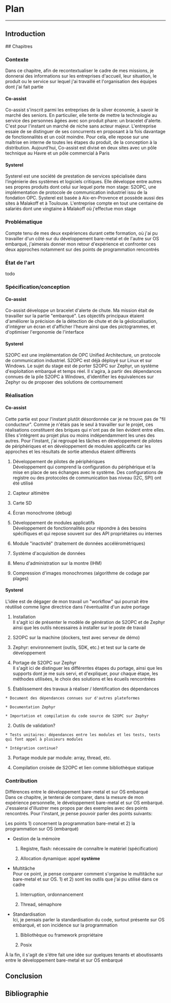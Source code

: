 # Plan
---
## Introduction

## Chapitres

### Contexte
Dans ce chapitre, afin de recontextualiser le cadre de mes missions, je donnerai des informations sur les entreprises d'accueil, leur situation, le produit ou le service sur lequel j'ai travaillé et l'organisation des équipes dont j'ai fait partie

#### Co-assist
Co-assist s'inscrit parmi les entreprises de la silver économie, à savoir le marché des seniors. En particulier, elle tente de mettre la technologie au service des personnes âgées avec son produit phare: un bracelet d'alerte. C'est pour l'instant un marché de niche sans acteur majeur. L'entreprise essaie de se distinguer de ses concurrents en proposant à la fois davantage de fonctionnalités et un coût moindre. Pour cela, elle repose sur une maîtrise en interne de toutes les étapes du produit, de la conception à la distribution. Aujourd'hui, Co-assist est divisé en deux sites avec un pôle technique au Havre et un pôle commercial à Paris

#### Systerel
Systerel est une société de prestation de services spécialisée dans l’ingénierie des systèmes et logiciels critiques. Elle développe entre autres ses propres produits dont celui sur lequel porte mon stage: S2OPC, une implémentation de protocole de communication industriel issu de la fondation OPC. Systerel est basée à Aix-en-Provence et possède aussi des sites à Malakoff et à Toulouse. L'entreprise compte en tout une centaine de salariés dont une vingtaine à Malakoff où j'effectue mon stage

### Problématique
Compte tenu de mes deux expériences durant cette formation, où j'ai pu travailler d'un côté sur du développement bare-metal et de l'autre sur OS embarqué, j'aimerais donner mon retour d'expérience et confronter ces deux approches notamment sur des points de programmation rencontrés

### État de l'art
todo

### Spécification/conception
#### Co-assist
Co-assist développe un bracelet d'alerte de chute. Ma mission était de travailler sur la partie "embarqué". Les objectifs principaux étaient d'améliorer la précision de la détection de chute et de la géolocalisation, d'intégrer un écran et d'afficher l'heure ainsi que des pictogrammes, et d'optimiser l'ergonomie de l'interface

#### Systerel
S2OPC est une implémentation de OPC Unified Architecture, un protocole de communication industriel. S2OPC est déjà déployé sur Linux et sur Windows. Le sujet du stage est de porter S2OPC sur Zephyr, un système d'exploitation embarqué et temps réel. Il s'agira, à partir des dépendances connues de la pile S2OPC à Windows, d'identifier les équivalences sur Zephyr ou de proposer des solutions de contournement

### Réalisation
#### Co-assist
Cette partie est pour l'instant plutôt désordonnée car je ne trouve pas de "fil conducteur". Comme je n'étais pas le seul à travailler sur le projet, ces réalisations constituent des briques qui n'ont pas de lien évident entre elles. Elles s'intègrent au projet plus ou moins indépendamment les unes des autres. Pour l'instant, j'ai regroupé les tâches en développement de pilotes de périphériques et en développement de modules applicatifs car les approches et les résultats de sortie attendus étaient différents

1. Développement de pilotes de périphériques <br />
Développement qui comprend la configuration du périphérique et la mise en place de ses échanges avec le système. Des configurations de registre ou des protocoles de communication bas niveau (I2C, SPI) ont été utilisé

  1. Capteur altimètre

  2. Carte SD

  3. Écran monochrome (debug)

2. Développement de modules applicatifs <br />
Développement de fonctionnalités pour répondre à des besoins spécifiques et qui repose souvent sur des API propriétaires ou internes

  1. Module "inactivité" (traitement de données accéléromètriques)

  2. Système d'acquisition de données

  3. Menu d'administration sur la montre (IHM)

  4. Compression d'images monochromes (algorithme de codage par plages)

#### Systerel
L'idée est de dégager de mon travail un "workflow" qui pourrait être réutilisé comme ligne directrice dans l'éventualité d'un autre portage

1. Installation <br />
Il s'agit ici de présenter le modèle de génération de S2OPC et de Zephyr ainsi que les outils nécessaires à installer sur le poste de travail

  1. S2OPC sur la machine (dockers, test avec serveur de démo)

  2. Zephyr: environnement (outils, SDK, etc.) et test sur la carte de développement

2. Portage de S2OPC sur Zephyr <br />
Il s'agit ici de distinguer les différentes étapes du portage, ainsi que les supports dont je me suis servi, et d'expliquer, pour chaque étape, les méthodes utilisées, le choix des solutions et les écueils rencontrées

  1. Établissement des travaux à réaliser / Identification des dépendances

    * Document des dépendances connues sur d'autres plateformes

    * Documentation Zephyr

    * Importation et compilation du code source de S2OPC sur Zephyr

  2. Outils de validation?

    * Tests unitaires: dépendances entre les modules et les tests, tests qui font appel à plusieurs modules

    * Intégration continue?

  3. Portage module par module: array, thread, etc.

  4. Compilation croisée de S2OPC et lien comme bibliothèque statique

### Contribution
Différences entre le développement bare-metal et sur OS embarqué <br />
Dans ce chapitre, je tenterai de comparer, dans la mesure de mon expérience personnelle, le développement bare-metal et sur OS embarqué. J'essaierai d'illustrer mes propos par des exemples avec des points rencontrés. Pour l'instant, je pense pouvoir parler des points suivants:

Les points 1) concernent la programmation bare-metal et 2) la programmation sur OS (embarqué)

* Gestion de la mémoire

  1. Registre, flash: nécessaire de connaître le matériel (spécification)

  2. Allocation dynamique: appel **système**

* Multitâche <br />
Pour ce point, je pense comparer comment s'organise le multitâche sur bare-metal et sur OS. 1) et 2) sont les outils que j'ai pu utilisé dans ce cadre

  1. Interruption, ordonnancement

  2. Thread, sémaphore

* Standardisation <br />
Ici, je pensais parler la standardisation du code, surtout présente sur OS embarqué, et son incidence sur la programmation

  1. Bibliothèque ou framework propriétaire

  2. Posix

À la fin, il s'agit de s'être fait une idée sur quelques tenants et aboutissants entre le développement bare-metal et sur OS embarqué

## Conclusion

## Bibliographie
